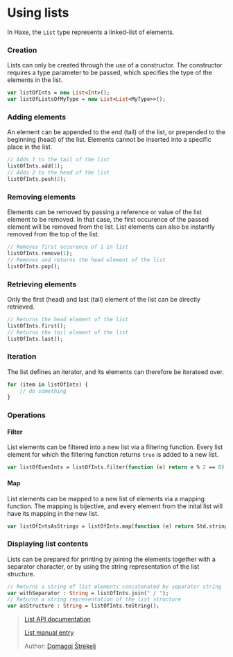 [tags]: / "math"

# Using lists

In Haxe, the `List` type represents a linked-list of elements.

### Creation

Lists can only be created through the use of a constructor. The constructor requires a type parameter to be passed, which specifies the type of the elements in the list.

```haxe
var listOfInts = new List<Int>();
var listOfListsOfMyType = new List<List<MyType>>();
```

### Adding elements

An element can be appended to the end (tail) of the list, or prepended to the beginning (head) of the list. Elements cannot be inserted into a specific place in the list.

```haxe
// Adds 1 to the tail of the list
listOfInts.add(1); 
// Adds 2 to the head of the list
listOfInts.push(2);
```

### Removing elements

Elements can be removed by passing a reference or value of the list element to be removed. In that case, the first occurence of the passed element will be removed from the list. List elements can also be instantly removed from the top of the list.

```haxe
// Removes first occurence of 1 in list
listOfInts.remove(1);
// Removes and returns the head element of the list
listOfInts.pop();
```

### Retrieving elements

Only the first (head) and last (tail) element of the list can be directly retrieved.

```haxe
// Returns the head element of the list
listOfInts.first();
// Returns the tail element of the list
listOfInts.last();
```

### Iteration

The list defines an iterator, and its elements can therefore be iterateed over.

```haxe
for (item in listOfInts) {
    // do something
}
```

### Operations

#### Filter

List elements can be filtered into a new list via a filtering function. Every list element for which the filtering function returns `true` is added to a new list.

```haxe
var listOfEvenInts = listOfInts.filter(function (e) return e % 2 == 0);
```

#### Map

List elements can be mapped to a new list of elements via a mapping function. The mapping is bijective, and every element from the inital list will have its mapping in the new list.

```haxe
var listOfIntsAsStrings = listOfInts.map(function (e) return Std.string(e));
```

### Displaying list contents

Lists can be prepared for printing by joining the elements together with a separator character, or by using the string representation of the list structure.

```haxe
// Returns a string of list elements concatenated by separator string
var withSeparator : String = listOfInts.join(" / ");
// Returns a string representation of the list structure
var asStructure : String = listOfInts.toString();
```

> [List API documentation](http://api.haxe.org/List.html)
> 
> [List manual entry](http://haxe.org/manual/std-List.html)
>
> Author: [Domagoj Štrekelj](https://github.com/dstrekelj)
